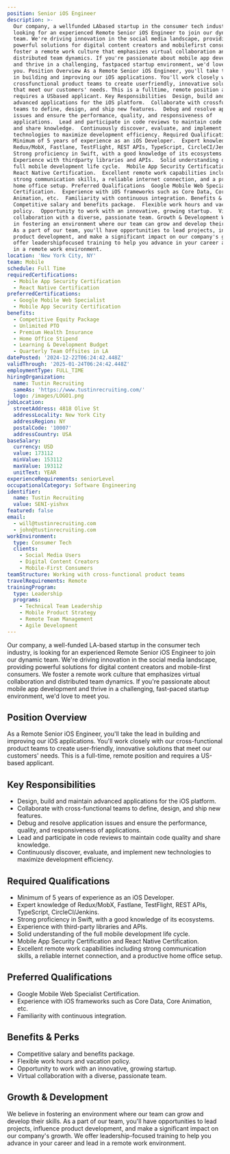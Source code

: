 ```yaml
---
position: Senior iOS Engineer
description: >-
  Our company, a wellfunded LAbased startup in the consumer tech industry, is
  looking for an experienced Remote Senior iOS Engineer to join our dynamic
  team. We're driving innovation in the social media landscape, providing
  powerful solutions for digital content creators and mobilefirst consumers. We
  foster a remote work culture that emphasizes virtual collaboration and
  distributed team dynamics. If you're passionate about mobile app development
  and thrive in a challenging, fastpaced startup environment, we'd love to meet
  you. Position Overview As a Remote Senior iOS Engineer, you'll take the lead
  in building and improving our iOS applications. You'll work closely with our
  crossfunctional product teams to create userfriendly, innovative solutions
  that meet our customers' needs. This is a fulltime, remote position and
  requires a USbased applicant. Key Responsibilities  Design, build and maintain
  advanced applications for the iOS platform.  Collaborate with crossfunctional
  teams to define, design, and ship new features.  Debug and resolve application
  issues and ensure the performance, quality, and responsiveness of
  applications.  Lead and participate in code reviews to maintain code quality
  and share knowledge.  Continuously discover, evaluate, and implement new
  technologies to maximize development efficiency. Required Qualifications 
  Minimum of 5 years of experience as an iOS Developer.  Expert knowledge of
  Redux/MobX, Fastlane, TestFlight, REST APIs, TypeScript, CircleCI/Jenkins. 
  Strong proficiency in Swift, with a good knowledge of its ecosystems. 
  Experience with thirdparty libraries and APIs.  Solid understanding of the
  full mobile development life cycle.  Mobile App Security Certification and
  React Native Certification.  Excellent remote work capabilities including
  strong communication skills, a reliable internet connection, and a productive
  home office setup. Preferred Qualifications  Google Mobile Web Specialist
  Certification.  Experience with iOS frameworks such as Core Data, Core
  Animation, etc.  Familiarity with continuous integration. Benefits & Perks 
  Competitive salary and benefits package.  Flexible work hours and vacation
  policy.  Opportunity to work with an innovative, growing startup.  Virtual
  collaboration with a diverse, passionate team. Growth & Development We believe
  in fostering an environment where our team can grow and develop their skills.
  As a part of our team, you'll have opportunities to lead projects, influence
  product development, and make a significant impact on our company's growth. We
  offer leadershipfocused training to help you advance in your career and lead
  in a remote work environment.
location: 'New York City, NY'
team: Mobile
schedule: Full Time
requiredCertifications:
  - Mobile App Security Certification
  - React Native Certification
preferredCertifications:
  - Google Mobile Web Specialist
  - Mobile App Security Certification
benefits:
  - Competitive Equity Package
  - Unlimited PTO
  - Premium Health Insurance
  - Home Office Stipend
  - Learning & Development Budget
  - Quarterly Team Offsites in LA
datePosted: '2024-12-22T06:24:42.448Z'
validThrough: '2025-01-24T06:24:42.448Z'
employmentType: FULL_TIME
hiringOrganization:
  name: Tustin Recruiting
  sameAs: 'https://www.tustinrecruiting.com/'
  logo: /images/LOGO1.png
jobLocation:
  streetAddress: 4818 Olive St
  addressLocality: New York City
  addressRegion: NY
  postalCode: '10007'
  addressCountry: USA
baseSalary:
  currency: USD
  value: 173112
  minValue: 153112
  maxValue: 193112
  unitText: YEAR
experienceRequirements: seniorLevel
occupationalCategory: Software Engineering
identifier:
  name: Tustin Recruiting
  value: SENI-yishvx
featured: false
email:
  - will@tustinrecruiting.com
  - john@tustinrecruiting.com
workEnvironment:
  type: Consumer Tech
  clients:
    - Social Media Users
    - Digital Content Creators
    - Mobile-First Consumers
teamStructure: Working with cross-functional product teams
travelRequirements: Remote
trainingProgram:
  type: Leadership
  programs:
    - Technical Team Leadership
    - Mobile Product Strategy
    - Remote Team Management
    - Agile Development
---
```




Our company, a well-funded LA-based startup in the consumer tech industry, is looking for an experienced Remote Senior iOS Engineer to join our dynamic team. We're driving innovation in the social media landscape, providing powerful solutions for digital content creators and mobile-first consumers. We foster a remote work culture that emphasizes virtual collaboration and distributed team dynamics. If you're passionate about mobile app development and thrive in a challenging, fast-paced startup environment, we'd love to meet you.

## Position Overview
As a Remote Senior iOS Engineer, you'll take the lead in building and improving our iOS applications. You'll work closely with our cross-functional product teams to create user-friendly, innovative solutions that meet our customers' needs. This is a full-time, remote position and requires a US-based applicant.

## Key Responsibilities
- Design, build and maintain advanced applications for the iOS platform.
- Collaborate with cross-functional teams to define, design, and ship new features.
- Debug and resolve application issues and ensure the performance, quality, and responsiveness of applications.
- Lead and participate in code reviews to maintain code quality and share knowledge.
- Continuously discover, evaluate, and implement new technologies to maximize development efficiency.

## Required Qualifications
- Minimum of 5 years of experience as an iOS Developer.
- Expert knowledge of Redux/MobX, Fastlane, TestFlight, REST APIs, TypeScript, CircleCI/Jenkins.
- Strong proficiency in Swift, with a good knowledge of its ecosystems.
- Experience with third-party libraries and APIs.
- Solid understanding of the full mobile development life cycle.
- Mobile App Security Certification and React Native Certification.
- Excellent remote work capabilities including strong communication skills, a reliable internet connection, and a productive home office setup.

## Preferred Qualifications
- Google Mobile Web Specialist Certification.
- Experience with iOS frameworks such as Core Data, Core Animation, etc.
- Familiarity with continuous integration.

## Benefits & Perks
- Competitive salary and benefits package.
- Flexible work hours and vacation policy.
- Opportunity to work with an innovative, growing startup.
- Virtual collaboration with a diverse, passionate team.

## Growth & Development
We believe in fostering an environment where our team can grow and develop their skills. As a part of our team, you'll have opportunities to lead projects, influence product development, and make a significant impact on our company's growth. We offer leadership-focused training to help you advance in your career and lead in a remote work environment.
